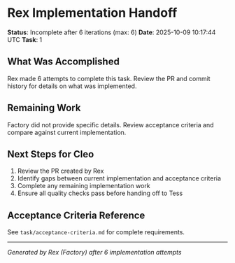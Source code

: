 # Rex Implementation Handoff

**Status**: Incomplete after 6 iterations (max: 6)
**Date**: 2025-10-09 10:17:44 UTC
**Task**: 1

## What Was Accomplished

Rex made 6 attempts to complete this task. Review the PR and commit history for details on what was implemented.

## Remaining Work

Factory did not provide specific details. Review acceptance criteria and compare against current implementation.

## Next Steps for Cleo

1. Review the PR created by Rex
2. Identify gaps between current implementation and acceptance criteria
3. Complete any remaining implementation work
4. Ensure all quality checks pass before handing off to Tess

## Acceptance Criteria Reference

See `task/acceptance-criteria.md` for complete requirements.

---
*Generated by Rex (Factory) after 6 implementation attempts*
